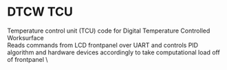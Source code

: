 # DTCW TCU
Temperature control unit (TCU) code for Digital Temperature Controlled Worksurface \
Reads commands from LCD frontpanel over UART and controls PID algorithm and hardware devices accordingly to take computational load off of frontpanel \
